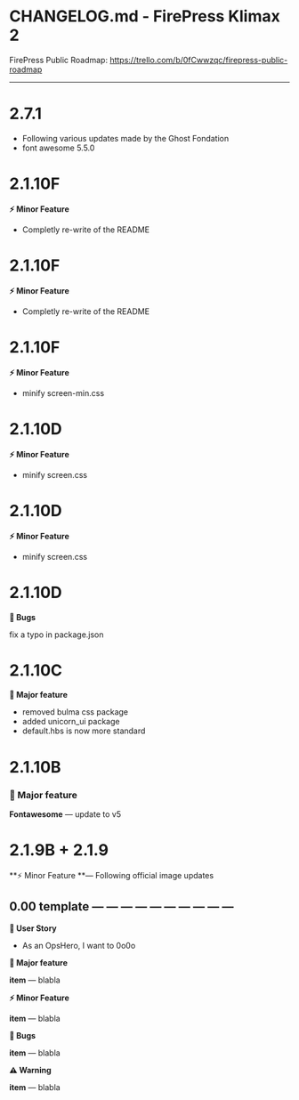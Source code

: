 # CHANGELOG.md - FirePress Klimax 2

FirePress Public Roadmap:
https://trello.com/b/0fCwwzqc/firepress-public-roadmap

---

# 2.7.1

- Following various updates made by the Ghost Fondation
- font awesome 5.5.0

# 2.1.10F
  
**⚡️ Minor Feature**

- Completly re-write of the README

# 2.1.10F
  
**⚡️ Minor Feature**

- Completly re-write of the README

# 2.1.10F
  
**⚡️ Minor Feature**

- minify screen-min.css

# 2.1.10D

**⚡️ Minor Feature**

- minify screen.css


# 2.1.10D

**⚡️ Minor Feature**

- minify screen.css


# 2.1.10D

**🐛 Bugs**

fix a typo in package.json

# 2.1.10C

**🚀 Major feature**

- removed bulma css package
- added unicorn_ui package
- default.hbs is now more standard

# 2.1.10B


### 🚀 Major feature

**Fontawesome** — update to v5


# 2.1.9B + 2.1.9

**⚡️ Minor Feature **— Following official image updates


## 0.00 template — — — — — — — — — —

**🎨 User Story**
- As an OpsHero, I want to 0o0o

**🚀 Major feature**

**item** — blabla

**⚡️ Minor Feature**

**item** — blabla

**🐛 Bugs**

**item** — blabla

**⚠️ Warning**

**item** — blabla

